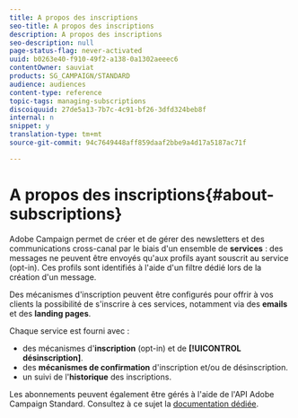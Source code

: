 ```yaml
---
title: A propos des inscriptions
seo-title: A propos des inscriptions
description: A propos des inscriptions
seo-description: null
page-status-flag: never-activated
uuid: b0263e40-f910-49f2-a138-0a1302aeeec6
contentOwner: sauviat
products: SG_CAMPAIGN/STANDARD
audience: audiences
content-type: reference
topic-tags: managing-subscriptions
discoiquuid: 27de5a13-7b7c-4c91-bf26-3dfd324beb8f
internal: n
snippet: y
translation-type: tm+mt
source-git-commit: 94c7649448aff859daaf2bbe9a4d17a5187ac71f

---
```



# A propos des inscriptions{#about-subscriptions}

Adobe Campaign permet de créer et de gérer des newsletters et des communications cross-canal par le biais d'un ensemble de **services** : des messages ne peuvent être envoyés qu'aux profils ayant souscrit au service (opt-in). Ces profils sont identifiés à l'aide d'un filtre dédié lors de la création d'un message.

Des mécanismes d'inscription peuvent être configurés pour offrir à vos clients la possibilité de s'inscrire à ces services, notamment via des **emails** et des **landing pages**.

Chaque service est fourni avec :

* des mécanismes d'**inscription** (opt-in) et de **[!UICONTROL désinscription]**.
* des **mécanismes de confirmation** d'inscription et/ou de désinscription.
* un suivi de l'**historique** des inscriptions.

Les abonnements peuvent également être gérés à l'aide de l'API Adobe Campaign Standard. Consultez à ce sujet la [documentation dédiée](https://final-docs.campaign.adobe.com/doc/standard/en/api/ACS_API.html#managing-subscriptions).
